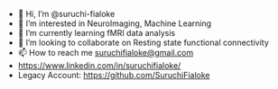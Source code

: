 - 👋 Hi, I’m @suruchi-fialoke
- 👀 I’m interested in NeuroImaging, Machine Learning 
- 🌱 I’m currently learning fMRI data analysis 
- 💞️ I’m looking to collaborate on Resting state functional connectivity
- 📫 How to reach me suruchifialoke@gmail.com
- https://www.linkedin.com/in/suruchifialoke/
- Legacy Account: https://github.com/SuruchiFialoke
<!---
suruchi-fialoke/suruchi-fialoke is a ✨ special ✨ repository because its `README.md` (this file) appears on your GitHub profile.
You can click the Preview link to take a look at your changes.
--->
